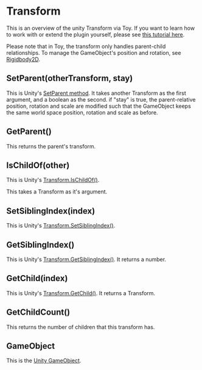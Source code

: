 # Transform

This is an overview of the unity Transform via Toy. If you want to learn how to work with or extend the plugin yourself, please see [this tutorial here](tutorial_unity.md).

Please note that in Toy, the transform only handles parent-child relationships. To manage the GameObject's position and rotation, see [Rigidbody2D](reference_unity_rigidbody2d.md).

## SetParent(otherTransform, stay)

This is Unity's [SetParent method](https://docs.unity3d.com/ScriptReference/Transform.SetParent.html). It takes another Transform as the first argument, and a boolean as the second. if "stay" is true, the parent-relative position, rotation and scale are modified such that the GameObject keeps the same world space position, rotation and scale as before.

## GetParent()

This returns the parent's transform.

## IsChildOf(other)

This is Unity's [Transform.IsChildOf()](https://docs.unity3d.com/ScriptReference/Transform.IsChildOf.html).

This takes a Transform as it's argument.

## SetSiblingIndex(index)

This is Unity's [Transform.SetSiblingIndex()](https://docs.unity3d.com/ScriptReference/Transform.SetSiblingIndex.html).

## GetSiblingIndex()

This is Unity's [Transform.GetSiblingIndex()](https://docs.unity3d.com/ScriptReference/Transform.GetSiblingIndex.html). It returns a number.

## GetChild(index)

This is Unity's [Transform.GetChild()](https://docs.unity3d.com/ScriptReference/Transform.GetChild.html). It returns a Transform.

## GetChildCount()

This returns the number of children that this transform has.

## GameObject

This is the [Unity GameObject](reference_unity_gameobject.md).
